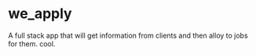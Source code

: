 # we_apply

A full stack app that will get information from clients and then alloy to jobs for them.
cool.



